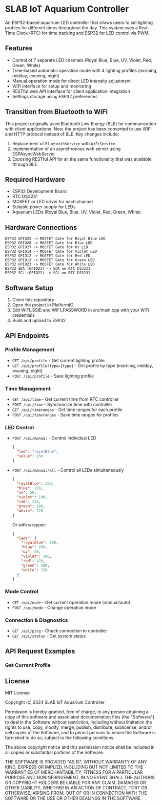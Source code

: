 # SLAB IoT Aquarium Controller

An ESP32-based aquarium LED controller that allows users to set lighting profiles for different times throughout the day. This system uses a Real-Time Clock (RTC) for time tracking and ESP32 for LED control via PWM.

## Features

- Control of 7 separate LED channels (Royal Blue, Blue, UV, Violet, Red, Green, White)
- Time-based automatic operation mode with 4 lighting profiles (morning, midday, evening, night)
- Manual operation mode for direct LED intensity adjustment
- WiFi interface for setup and monitoring
- RESTful web API interface for client application integration
- Settings storage using ESP32 preferences

## Transition from Bluetooth to WiFi

This project originally used Bluetooth Low Energy (BLE) for communication with client applications. Now, the project has been converted to use WiFi and HTTP protocol instead of BLE. Key changes include:

1. Replacement of `BluetoothService` with `WiFiService`
2. Implementation of an asynchronous web server using ESPAsyncWebServer
3. Exposing RESTful API for all the same functionality that was available through BLE

## Required Hardware

- ESP32 Development Board
- RTC DS3231
- MOSFET or LED driver for each channel
- Suitable power supply for LEDs
- Aquarium LEDs (Royal Blue, Blue, UV, Violet, Red, Green, White)

## Hardware Connections

```
ESP32 GPIO25 -> MOSFET Gate for Royal Blue LED
ESP32 GPIO26 -> MOSFET Gate for Blue LED
ESP32 GPIO27 -> MOSFET Gate for UV LED
ESP32 GPIO14 -> MOSFET Gate for Violet LED
ESP32 GPIO12 -> MOSFET Gate for Red LED
ESP32 GPIO13 -> MOSFET Gate for Green LED
ESP32 GPIO23 -> MOSFET Gate for White LED
ESP32 SDA (GPIO21) -> SDA on RTC DS3231
ESP32 SCL (GPIO22) -> SCL on RTC DS3231
```

## Software Setup

1. Clone this repository
2. Open the project in PlatformIO
3. Edit WIFI_SSID and WIFI_PASSWORD in src/main.cpp with your WiFi credentials
4. Build and upload to ESP32

## API Endpoints

### Profile Management
- `GET /api/profile` - Get current lighting profile
- `GET /api/profile?type={type}` - Get profile by type (morning, midday, evening, night)
- `POST /api/profile` - Save lighting profile

### Time Management
- `GET /api/time` - Get current time from RTC controller
- `POST /api/time` - Synchronize time with controller
- `GET /api/timeranges` - Get time ranges for each profile
- `POST /api/timeranges` - Save time ranges for profiles

### LED Control
- `POST /api/manual` - Control individual LED
  ```json
  {
    "led": "royalBlue",
    "value": 150
  }
  ```
- `POST /api/manual/all` - Control all LEDs simultaneously
  ```json
  {
    "royalBlue": 150,
    "blue": 200,
    "uv": 50,
    "violet": 100,
    "red": 120,
    "green": 180,
    "white": 220
  }
  ```
  Or with wrapper:
  ```json
  {
    "leds": {
      "royalBlue": 150,
      "blue": 200,
      "uv": 50,
      "violet": 100,
      "red": 120,
      "green": 180,
      "white": 220
    }
  }
  ```

### Mode Control
- `GET /api/mode` - Get current operation mode (manual/auto)
- `POST /api/mode` - Change operation mode

### Connection & Diagnostics
- `GET /api/ping` - Check connection to controller
- `GET /api/status` - Get system status

## API Request Examples

### Get Current Profile

## License

MIT License

Copyright (c) 2024 SLAB IoT Aquarium Controller

Permission is hereby granted, free of charge, to any person obtaining a copy
of this software and associated documentation files (the "Software"), to deal
in the Software without restriction, including without limitation the rights
to use, copy, modify, merge, publish, distribute, sublicense, and/or sell
copies of the Software, and to permit persons to whom the Software is
furnished to do so, subject to the following conditions:

The above copyright notice and this permission notice shall be included in all
copies or substantial portions of the Software.

THE SOFTWARE IS PROVIDED "AS IS", WITHOUT WARRANTY OF ANY KIND, EXPRESS OR
IMPLIED, INCLUDING BUT NOT LIMITED TO THE WARRANTIES OF MERCHANTABILITY,
FITNESS FOR A PARTICULAR PURPOSE AND NONINFRINGEMENT. IN NO EVENT SHALL THE
AUTHORS OR COPYRIGHT HOLDERS BE LIABLE FOR ANY CLAIM, DAMAGES OR OTHER
LIABILITY, WHETHER IN AN ACTION OF CONTRACT, TORT OR OTHERWISE, ARISING FROM,
OUT OF OR IN CONNECTION WITH THE SOFTWARE OR THE USE OR OTHER DEALINGS IN THE
SOFTWARE.